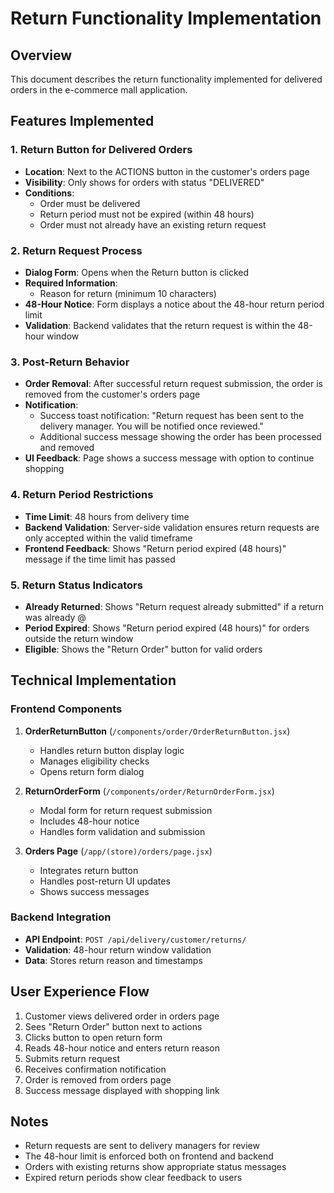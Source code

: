  # Return Functionality Implementation

## Overview
This document describes the return functionality implemented for delivered orders in the e-commerce mall application.

## Features Implemented

### 1. Return Button for Delivered Orders
- **Location**: Next to the ACTIONS button in the customer's orders page
- **Visibility**: Only shows for orders with status "DELIVERED"
- **Conditions**: 
  - Order must be delivered
  - Return period must not be expired (within 48 hours)
  - Order must not already have an existing return request

### 2. Return Request Process
- **Dialog Form**: Opens when the Return button is clicked
- **Required Information**: 
  - Reason for return (minimum 10 characters)
- **48-Hour Notice**: Form displays a notice about the 48-hour return period limit
- **Validation**: Backend validates that the return request is within the 48-hour window

### 3. Post-Return Behavior
- **Order Removal**: After successful return request submission, the order is removed from the customer's orders page
- **Notification**: 
  - Success toast notification: "Return request has been sent to the delivery manager. You will be notified once reviewed."
  - Additional success message showing the order has been processed and removed
- **UI Feedback**: Page shows a success message with option to continue shopping

### 4. Return Period Restrictions
- **Time Limit**: 48 hours from delivery time
- **Backend Validation**: Server-side validation ensures return requests are only accepted within the valid timeframe
- **Frontend Feedback**: Shows "Return period expired (48 hours)" message if the time limit has passed

### 5. Return Status Indicators
- **Already Returned**: Shows "Return request already submitted" if a return was already 
@ 
- **Period Expired**: Shows "Return period expired (48 hours)" for orders outside the return window
- **Eligible**: Shows the "Return Order" button for valid orders

## Technical Implementation

### Frontend Components
1. **OrderReturnButton** (`/components/order/OrderReturnButton.jsx`)
   - Handles return button display logic
   - Manages eligibility checks
   - Opens return form dialog

2. **ReturnOrderForm** (`/components/order/ReturnOrderForm.jsx`)
   - Modal form for return request submission
   - Includes 48-hour notice
   - Handles form validation and submission

3. **Orders Page** (`/app/(store)/orders/page.jsx`)
   - Integrates return button
   - Handles post-return UI updates
   - Shows success messages

### Backend Integration
- **API Endpoint**: `POST /api/delivery/customer/returns/`
- **Validation**: 48-hour return window validation
- **Data**: Stores return reason and timestamps

## User Experience Flow
1. Customer views delivered order in orders page
2. Sees "Return Order" button next to actions
3. Clicks button to open return form
4. Reads 48-hour notice and enters return reason
5. Submits return request
6. Receives confirmation notification
7. Order is removed from orders page
8. Success message displayed with shopping link

## Notes
- Return requests are sent to delivery managers for review
- The 48-hour limit is enforced both on frontend and backend
- Orders with existing returns show appropriate status messages
- Expired return periods show clear feedback to users